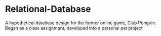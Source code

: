 # Relational-Database
A hypothetical database design for the former online game, Club Penguin.
Began as a class assignment, developed into a personal pet project
